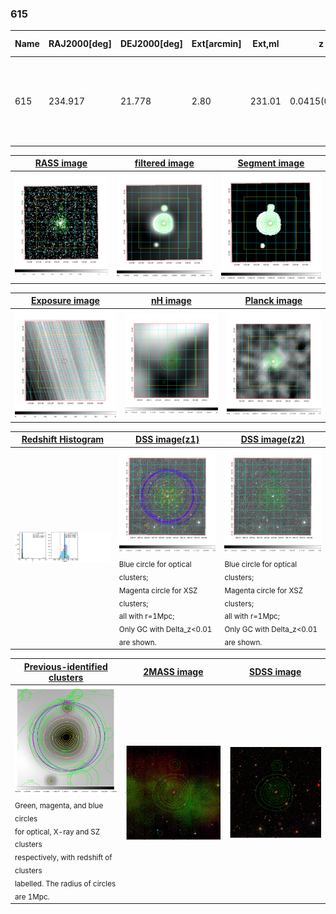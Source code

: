 <div STYLE="page-break-after: always;"></div>

### 615

|Name|RAJ2000[deg]|DEJ2000[deg] |Ext[arcmin]| Ext,ml | z | z_src| C|GC(XSZ,Delta_z<0.01)| GC(OPT,Delta_z<0.01)|GC| R_sig[arcmin] | R500[arcmin] | R500[Mpc]| CRsig[c/s] | CR500[c/s] |L500[1E44 erg/s]|F500[1E-12 erg/s/cm^2]| M500[1E14 Msun]|Tx[keV]|Cnt_sig|Beta|Rc[arcmin]|Comment|Alias|
|---|---|---|---|---|---|------|---|--------|---------|----------|---|---|---|---|---|---|---|---|---|---|---|---|---|---|
|615| 234.917| 21.778| 2.80| 231.01| 0.0415(0.005)| z1, z_xsz| B| L03, MCXC, PSZ2, Tar, XB| A, N, W| A, F20, L03, MCXC, N, PSZ2, Tar, W, XB| 45.550| 18.466| 0.908| 1.244(0.135)| 1.133(0.123)| 0.809(0.054)| 20.108(1.347)| 2.21(0.07)| 3.54(0.08)| 456.9| 0.505(-0.004+0.007)| 2.046(-0.109+0.141)| -| k354|

|[RASS image](../image/615/615_img.pdf)|[filtered image](../image/615/615_fil.pdf)|[Segment image](../image/615/615_seg.pdf)|
|-------------------|--------------------|-------------------|
| <img src="../image/615/615_img.png" width="300">  | <img src="../image/615/615_fil.png" width="300">   | <img src="../image/615/615_seg.png" width="300">  |

|[Exposure image](../image/615/615_mex.pdf)| [nH image](../image/615/615_nh.pdf)| [Planck image](../image/615/615_p.pdf)|
|-------------------|--------------------|-------------------|
|<img src="../image/615/615_mex.png" width="300">   | <img src="../image/615/615_nh.png" width="300">    | <img src="../image/615/615_p.png" width="300"> |

|[Redshift Histogram](../image/615/615_zg.pdf) | [DSS image(z1)](../image/615/615_dss_z1.pdf)      |  [DSS image(z2)](../image/615/615_dss_z2.pdf)    |
|-------------------|--------------------|-------------------|
|<img src="../image/615/615_zg.png" width="300"> |<img src="../image/615/615_dss_z1.png" width="300"> <sub><br>Blue circle for optical clusters; <br>Magenta circle for XSZ clusters; <br>all with r=1Mpc; <br>Only GC with Delta_z<0.01 are shown. </sub>| <img src="../image/615/615_dss_z2.png" width="300"><sub><br>Blue circle for optical clusters; <br>Magenta circle for XSZ clusters; <br>all with r=1Mpc; <br>Only GC with Delta_z<0.01 are shown. </sub> |

|[Previous-identified clusters](../image/615/615_gc.pdf) | [2MASS image](../image/615/615_2mass.pdf)      |[SDSS image](../image/615/615_sdss.pdf)   |
|-------------------|-------------------|-------------------|
|<img src=../image/615/615_gc.png width="300"> <br><sub>Green, magenta, and blue circles <br>for optical, X-ray and SZ clusters <br>respectively, with redshift of clusters <br>labelled. The radius of circles <br>are 1Mpc.</sub>|<img src="../image/615/615_2mass.png" width="300">  | <img src="../image/615/615_sdss.png" width="300">  |




